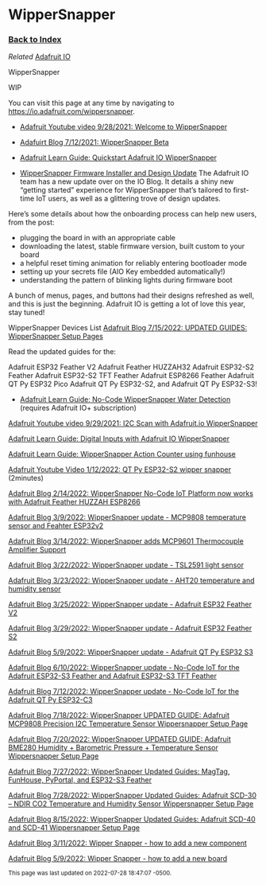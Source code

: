 
# WipperSnapper

### [Back to Index](index.md)

*Related* [Adafruit IO](adafruit_io.md)

WipperSnapper

WIP

You can visit this page at any time by navigating to https://io.adafruit.com/wippersnapper.


- [Adafruit Youtube video 9/28/2021: Welcome to WipperSnapper](https://www.youtube.com/watch?v=beFuT_hG_LE)

- [Adafuirt Blog 7/12/2021: WipperSnapper Beta](https://blog.adafruit.com/2021/07/12/adafruit-io-wippersnapper-update-support-for-more-esp32-s2-development-boards-and-beta-information-iot-adafruit-adafruitio/)

- [Adafruit Learn Guide: Quickstart Adafruit IO WipperSnapper ](https://learn.adafruit.com/quickstart-adafruit-io-wippersnapper/)


- [WipperSnapper Firmware Installer and Design Update](https://io.adafruit.com/blog/notebook/2022/07/06/wippersnapper-installer-and-design-update/)
The Adafruit IO team has a new update over on the IO Blog. It details a shiny new “getting started” experience for WipperSnapper that’s tailored to first-time IoT users, as well as a glittering trove of design updates.

Here’s some details about how the onboarding process can help new users, from the post:

- plugging the board in with an appropriate cable
- downloading the latest, stable firmware version, built custom to your board
- a helpful reset timing animation for reliably entering bootloader mode
- setting up your secrets file (AIO Key embedded automatically!)
- understanding the pattern of blinking lights during firmware boot

A bunch of menus, pages, and buttons had their designs refreshed as well, and this is just the beginning. Adafruit IO is getting a lot of love this year, stay tuned!


WipperSnapper Devices List
[Adafruit Blog 7/15/2022: UPDATED GUIDES: WipperSnapper Setup Pages ](https://blog.adafruit.com/2022/07/15/updated-guides-wippersnapper-setup-pages-circuitpython-adafruitlearningsystem-adafruit-adafruit/)

Read the updated guides for the:

Adafruit ESP32 Feather V2
Adafruit Feather HUZZAH32
Adafruit ESP32-S2 Feather
Adafruit ESP32-S2 TFT Feather
Adafruit ESP8266 Feather
Adafruit QT Py ESP32 Pico
Adafruit QT Py ESP32-S2,
and Adafruit QT Py ESP32-S3!



- [Adafruit Learn Guide: No-Code WipperSnapper Water Detection](https://learn.adafruit.com/water-detection-with-wippersnapper)  (requires Adafruit IO+ subscription)


[Adafruit Youtube video 9/29/2021: I2C Scan with Adafruit.io WipperSnapper](https://www.youtube.com/watch?v=6KqP9b_0gRY)

[Adafruit Learn Guide: Digital Inputs with Adafruit IO WipperSnapper](https://learn.adafruit.com/digital-inputs-with-adafruit-io-wippersnapper) 



[Adafruit Learn Guide: WipperSnapper Action Counter using funhouse](https://learn.adafruit.com/no-code-wippersnapper-action-counter)

[Adafruit Youtube Video 1/12/2022: QT Py ESP32-S2 wipper snapper](https://www.youtube.com/watch?v=NaFqSdJdPmQ)  (2minutes)  

[Adafruit Blog 2/14/2022: WipperSnapper No-Code IoT Platform now works with Adafruit Feather HUZZAH ESP8266](https://blog.adafruit.com/2022/02/14/wippersnapper-no-code-iot-platform-now-works-with-adafruit-feather-huzzah-esp8266/)

[Adafruit Blog 3/9/2022: WipperSnapper update - MCP9808 temperature sensor and Feahter ESP32v2](https://blog.adafruit.com/2022/03/09/wippersnapper-updates-mcp9808-temperature-sensor-and-feather-esp32v2-compatibility-coming-soon-wippersnapperwednesday/)

[Adafruit Blog 3/14/2022: WipperSnapper adds MCP9601 Thermocouple Amplifier Support](https://blog.adafruit.com/2022/03/14/wippersnapper-adds-mcp9601-thermocouple-amplifier-support-nocode-iot-microchipmakes/)

[Adafruit Blog 3/22/2022: WipperSnapper update - TSL2591 light sensor](https://blog.adafruit.com/2022/03/22/wippersnapper-adds-tsl2591-light-sensor-support-nocode-iot/)

[Adafruit Blog 3/23/2022: WipperSnapper update - AHT20 temperature and humidity sensor](https://blog.adafruit.com/2022/03/23/updated-guide-adafruit-aht20-temperature-humidity-sensor-adafruit-adafruit/)

[Adafruit Blog 3/25/2022: WipperSnapper update - Adafruit ESP32 Feather V2](https://blog.adafruit.com/2022/03/25/updated-guide-adafruit-esp32-feather-v2-adafruit-adafruit-adafruitio-wippersnapper/)

[Adafruit Blog 3/29/2022: WipperSnapper update - Adafruit ESP32 Feather S2](https://blog.adafruit.com/2022/03/29/updated-guide-adafruit-esp32-s2-feather-adafruit-adafruit-adafruitio-wippersnapper/)

[Adafruit Blog 5/9/2022: WipperSnapper update - Adafruit QT Py ESP32 S3](https://blog.adafruit.com/2022/05/09/wippersnapper-no-code-iot-platform-now-works-with-adafruit-qt-py-esp32-s3-and-adafruit-qt-py-esp32-pico-nocode-iot-esp32s3-esp32/)

[Adafruit Blog 6/10/2022: WipperSnapper update - No-Code IoT for the Adafruit ESP32-S3 Feather and Adafruit ESP32-S3 TFT Feather](https://blog.adafruit.com/2022/06/10/wippersnapper-no-code-iot-platform-now-works-with-the-adafruit-esp32-s3-feather-and-adafruit-esp32-s3-tft-feather-esp32s3/)

[Adafruit Blog 7/12/2022: WipperSnapper update - No-Code IoT for the Adafruit QT Py ESP32-C3](https://blog.adafruit.com/2022/07/12/wippersnapper-no-code-iot-platform-now-works-with-adafruit-qt-py-esp32-c3-nocode-iot-esp32c3-riscv/)

[Adafruit Blog 7/18/2022: WipperSnapper UPDATED GUIDE: Adafruit MCP9808 Precision I2C Temperature Sensor Wippersnapper Setup Page](https://blog.adafruit.com/2022/07/18/updated-guide-adafruit-mcp9808-precision-i2c-temperature-sensor-wippersnapper-setup-page/)

[Adafruit Blog 7/20/2022: WipperSnapper UPDATED GUIDE: Adafruit BME280 Humidity + Barometric Pressure + Temperature Sensor Wippersnapper Setup Page](https://blog.adafruit.com/2022/07/20/updated-guide-adafruit-mcp9808-precision-i2c-temperature-sensor-wippersnapper-setup-page-copy/)

[Adafruit Blog 7/27/2022: WipperSnapper Updated Guides: MagTag, FunHouse, PyPortal, and ESP32-S3 Feather](https://blog.adafruit.com/2022/07/27/updated-guides-magtag-funhouse-pyportal-and-esp32-s3-feather-adafruitlearningsystem-adafruit-adafruit/)

[Adafruit Blog 7/28/2022: WipperSnapper Updated Guides: Adafruit SCD-30 – NDIR CO2 Temperature and Humidity Sensor Wippersnapper Setup Page](https://blog.adafruit.com/2022/07/28/updated-guide-adafruit-scd-30-ndir-co2-temperature-and-humidity-sensor-wippersnapper-setup-page/)

[Adafruit Blog 8/15/2022: WipperSnapper Updated Guides: Adafruit SCD-40 and SCD-41 Wippersnapper Setup Page](https://blog.adafruit.com/2022/08/15/updated-guide-adafruit-scd-40-and-scd-41-wippersnapper-setup-page/)


[Adafruit Blog 3/11/2022: Wipper Snapper - how to add a new component](https://blog.adafruit.com/2022/03/10/new-guide-how-to-add-a-new-component-to-adafruit-io-wippersnapper-nocode-iot/)


[Adafruit Blog 5/9/2022: Wipper Snapper - how to add a new board](https://blog.adafruit.com/2022/05/09/new-guide-how-to-add-a-new-board-to-wippersnapper-adafruitlearningsystem-adafruit-adafruit/)


<small>This page was last updated on 2022-07-28 18:47:07 -0500.</small>
